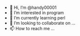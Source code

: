 - 👋 Hi, I’m @handy00001
- 👀 I’m interested in program 
- 🌱 I’m currently learning perl 
- 💞️ I’m looking to collaborate on ...
- 📫 How to reach me ...

<!---
handy00001/handy00001 is a ✨ special ✨ repository because its `README.md` (this file) appears on your GitHub profile.
You can click the Preview link to take a look at your changes.
--->
